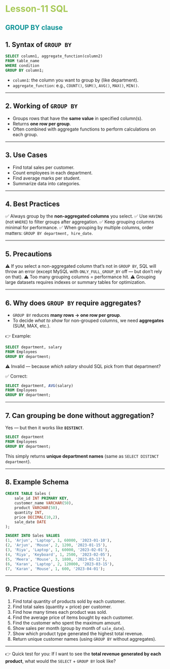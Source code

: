 # <span style="color:#a7c957">**Lesson-11 SQL**</span>

## <span style="color:#0a9396">**GROUP BY clause**</span>

## 1. Syntax of `GROUP BY`

```sql
SELECT column1, aggregate_function(column2)
FROM table_name
WHERE condition
GROUP BY column1;
```

- `column1`: the column you want to group by (like department).
- `aggregate_function`: e.g., `COUNT()`, `SUM()`, `AVG()`, `MAX()`, `MIN()`.

---

## 2. Working of `GROUP BY`

- Groups rows that have the **same value** in specified column(s).
- Returns **one row per group**.
- Often combined with aggregate functions to perform calculations on each group.

---

## 3. Use Cases

- Find total sales per customer.
- Count employees in each department.
- Find average marks per student.
- Summarize data into categories.

---

## 4. Best Practices

✅ Always group by the **non-aggregated columns** you select.
✅ Use `HAVING` (not `WHERE`) to filter groups after aggregation.
✅ Keep grouping columns minimal for performance.
✅ When grouping by multiple columns, order matters: `GROUP BY department, hire_date`.

---

## 5. Precautions

⚠️ If you select a non-aggregated column that’s not in `GROUP BY`, SQL will throw an error (except MySQL with `ONLY_FULL_GROUP_BY` off — but don’t rely on that).
⚠️ Too many grouping columns = performance hit.
⚠️ Grouping large datasets requires indexes or summary tables for optimization.

---

## 6. Why does `GROUP BY` require aggregates?

- `GROUP BY` reduces **many rows → one row per group**.
- To decide _what to show_ for non-grouped columns, we need **aggregates** (SUM, MAX, etc.).

👉 Example:

```sql
SELECT department, salary
FROM Employees
GROUP BY department;
```

⚠️ Invalid — because _which salary_ should SQL pick from that department?

✅ Correct:

```sql
SELECT department, AVG(salary)
FROM Employees
GROUP BY department;
```

---

## 7. Can grouping be done without aggregation?

Yes — but then it works like **`DISTINCT`**.

```sql
SELECT department
FROM Employees
GROUP BY department;
```

This simply returns **unique department names** (same as `SELECT DISTINCT department`).

---

## 8. Example Schema

```sql
CREATE TABLE Sales (
    sale_id INT PRIMARY KEY,
    customer_name VARCHAR(50),
    product VARCHAR(50),
    quantity INT,
    price DECIMAL(10,2),
    sale_date DATE
);

INSERT INTO Sales VALUES
(1, 'Arjun', 'Laptop', 1, 60000, '2023-01-10'),
(2, 'Arjun', 'Mouse', 2, 1200, '2023-01-15'),
(3, 'Riya', 'Laptop', 1, 60000, '2023-02-01'),
(4, 'Riya', 'Keyboard', 1, 2500, '2023-02-05'),
(5, 'Meera', 'Mouse', 3, 1800, '2023-03-12'),
(6, 'Karan', 'Laptop', 2, 120000, '2023-03-15'),
(7, 'Karan', 'Mouse', 1, 600, '2023-04-01');
```

---

## 9. Practice Questions

1. Find total quantity of products sold by each customer.
2. Find total sales (quantity × price) per customer.
3. Find how many times each product was sold.
4. Find the average price of items bought by each customer.
5. Find the customer who spent the maximum amount.
6. Show sales per month (group by month of `sale_date`).
7. Show which product type generated the highest total revenue.
8. Return unique customer names (using `GROUP BY` without aggregates).

---

👉 Quick test for you:
If I want to see the **total revenue generated by each product**, what would the `SELECT` + `GROUP BY` look like?

